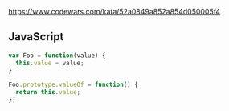 https://www.codewars.com/kata/52a0849a852a854d050005f4

## JavaScript
```js
var Foo = function(value) {
  this.value = value;
}

Foo.prototype.valueOf = function() {
  return this.value;
};
```